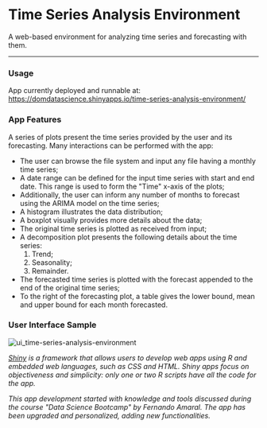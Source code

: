# Time Series Analysis Environment

A web-based environment for analyzing time series and forecasting with them.

---

### Usage

App currently deployed and runnable at: https://domdatascience.shinyapps.io/time-series-analysis-environment/

### App Features

A series of plots present the time series provided by the user and its forecasting. Many interactions can be performed with the app:

* The user can browse the file system and input any file having a monthly time series;
* A date range can be defined for the input time series with start and end date. This range is used to form the "Time" x-axis of the plots;
* Additionally, the user can inform any number of months to forecast using the ARIMA model on the time series;
* A histogram illustrates the data distribution;
* A boxplot visually provides more details about the data;
* The original time series is plotted as received from input;
* A decomposition plot presents the following details about the time series:
    1. Trend;
    2. Seasonality;
    3. Remainder.
* The forecasted time series is plotted with the forecast appended to the end of the original time series;
* To the right of the forecasting plot, a table gives the lower bound, mean and upper bound for each month forecasted.

### User Interface Sample

![ui_time-series-analysis-environment](https://user-images.githubusercontent.com/33037020/185267643-c48dfafc-5923-40e4-be2a-afc7712e138e.png)

*[Shiny] is a framework that allows users to develop web apps using R and embedded web languages, such as CSS and HTML. Shiny apps focus on objectiveness and simplicity: only one or two R scripts have all the code for the app.*

*This app development started with knowledge and tools discussed during the course "Data Science Bootcamp" by Fernando Amaral. The app has been upgraded and personalized, adding new functionalities.*

[//]: #

[Shiny]: <https://www.shinyapps.io>
